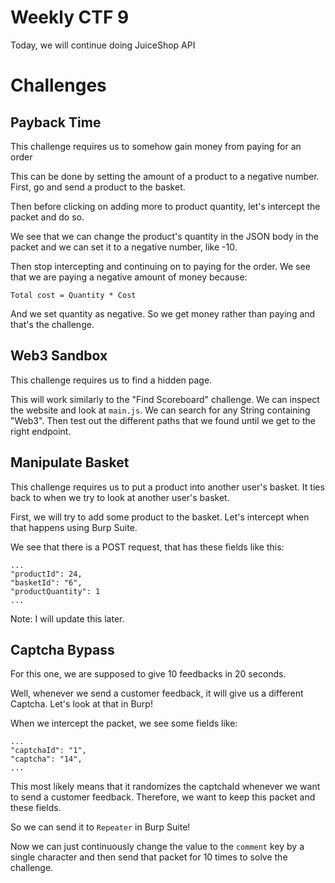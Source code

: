 # Weekly CTF 9
Today, we will continue doing JuiceShop API

# Challenges
## Payback Time
This challenge requires us to somehow gain money from paying for an order

This can be done by setting the amount of a product to a negative number. First, go and send a product to the basket.

Then before clicking on adding more to product quantity, let's intercept the packet and do so. 

We see that we can change the product's quantity in the JSON body in the packet and we can set it to a negative number, like -10.

Then stop intercepting and continuing on to paying for the order. We see that we are paying a negative amount of money because:

    Total cost = Quantity * Cost

And we set quantity as negative. So we get money rather than paying and that's the challenge.

## Web3 Sandbox
This challenge requires us to find a hidden page. 

This will work similarly to the "Find Scoreboard" challenge. We can inspect the website and look at `main.js`. We can search for any String containing "Web3". Then test out the different paths that we found until we get to the right endpoint.

## Manipulate Basket
This challenge requires us to put a product into another user's basket. It ties back to when we try to look at another user's basket. 

First, we will try to add some product to the basket. Let's intercept when that happens using Burp Suite.

We see that there is a POST request, that has these fields like this:

    ...
    "productId": 24, 
    "basketId": "6",
    "productQuantity": 1
    ...

Note: I will update this later. 

## Captcha Bypass
For this one, we are supposed to give 10 feedbacks in 20 seconds.

Well, whenever we send a customer feedback, it will give us a different Captcha. Let's look at that in Burp!

When we intercept the packet, we see some fields like:

    ...
    "captchaId": "1",
    "captcha": "14",
    ...

This most likely means that it randomizes the captchaId whenever we want to send a customer feedback. Therefore, we want to keep this packet and these fields.

So we can send it to `Repeater` in Burp Suite!

Now we can just continuously change the value to the `comment` key by a single character and then send that packet for 10 times to solve the challenge.